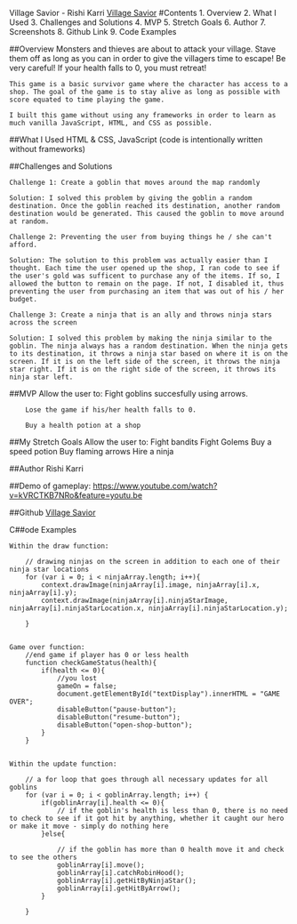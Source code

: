 Village Savior - Rishi Karri
<a href="http://www.rishikarri.com/village-savior">Village Savior</a>
#Contents
    1. Overview
    2. What I Used
    3. Challenges and Solutions
    4. MVP
    5. Stretch Goals
    6. Author
    7. Screenshots
    8. Github Link
    9. Code Examples

##Overview
    Monsters and thieves are about to attack your village. Stave them off as long as you can in order to give the villagers time to escape! Be very careful! If your health falls to 0, you must retreat!

    This game is a basic survivor game where the character has access to a shop. The goal of the game is to stay alive as long as possible with score equated to time playing the game. 

    I built this game without using any frameworks in order to learn as much vanilla JavaScript, HTML, and CSS as possible.     
    



##What I Used
    HTML & CSS, JavaScript (code is intentionally written without frameworks)

##Challenges and Solutions
    
    Challenge 1: Create a goblin that moves around the map randomly 

    Solution: I solved this problem by giving the goblin a random destination. Once the goblin reached its destination, another random destination would be generated. This caused the goblin to move around at random. 

    Challenge 2: Preventing the user from buying things he / she can't afford. 

    Solution: The solution to this problem was actually easier than I thought. Each time the user opened up the shop, I ran code to see if the user's gold was sufficent to purchase any of the items. If so, I allowed the button to remain on the page. If not, I disabled it, thus preventing the user from purchasing an item that was out of his / her budget. 

    Challenge 3: Create a ninja that is an ally and throws ninja stars across the screen 

    Solution: I solved this problem by making the ninja similar to the goblin. The ninja always has a random destination. When the ninja gets to its destination, it throws a ninja star based on where it is on the screen. If it is on the left side of the screen, it throws the ninja star right. If it is on the right side of the screen, it throws its ninja star left. 


    

##MVP
    Allow the user to:
        Fight goblins succesfully using arrows. 

        Lose the game if his/her health falls to 0. 

        Buy a health potion at a shop

##My Stretch Goals
    Allow the user to:
        Fight bandits
        Fight Golems
        Buy a speed potion
        Buy flaming arrows
        Hire a ninja

##Author
    Rishi Karri
    

##Demo of gameplay: 
        https://www.youtube.com/watch?v=kVRCTKB7NRo&feature=youtu.be 
        
##Github
    <a href='https://github.com/rishikarri/village-savior'>Village Savior</a>

C##ode Examples
    
    Within the draw function: 

        // drawing ninjas on the screen in addition to each one of their ninja star locations
        for (var i = 0; i < ninjaArray.length; i++){
            context.drawImage(ninjaArray[i].image, ninjaArray[i].x, ninjaArray[i].y);
            context.drawImage(ninjaArray[i].ninjaStarImage, ninjaArray[i].ninjaStarLocation.x, ninjaArray[i].ninjaStarLocation.y);

        }


    Game over function: 
        //end game if player has 0 or less health
        function checkGameStatus(health){
            if(health <= 0){
                //you lost
                gameOn = false;
                document.getElementById("textDisplay").innerHTML = "GAME OVER";                
                disableButton("pause-button");
                disableButton("resume-button");
                disableButton("open-shop-button");
            }
        }


    Within the update function: 

        // a for loop that goes through all necessary updates for all goblins
        for (var i = 0; i < goblinArray.length; i++) {
            if(goblinArray[i].health <= 0){
                // if the goblin's health is less than 0, there is no need to check to see if it got hit by anything, whether it caught our hero or make it move - simply do nothing here
            }else{

                // if the goblin has more than 0 health move it and check to see the others         
                goblinArray[i].move();
                goblinArray[i].catchRobinHood();
                goblinArray[i].getHitByNinjaStar();
                goblinArray[i].getHitByArrow();         
            }
            
        }



